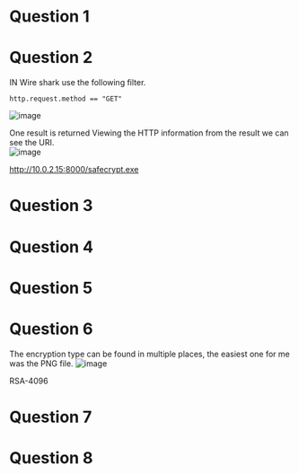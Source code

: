 # Question 1

# Question 2
IN Wire shark use the following filter. 

```
http.request.method == "GET"
```
![image](https://github.com/Shawn-Nichol/BlueTeam/assets/30714313/539ecdbf-d6ca-4d32-9317-865a0d208c27)


One result is returned Viewing the HTTP information from the result we can see the URI. </br>
![image](https://github.com/Shawn-Nichol/BlueTeam/assets/30714313/f0f90dd3-292d-4d79-bce9-810e9506b386)


http://10.0.2.15:8000/safecrypt.exe
# Question 3

# Question 4

# Question 5

# Question 6
The encryption type can be found in multiple places, the easiest one for me was the PNG file. 
![image](https://github.com/Shawn-Nichol/BlueTeam/assets/30714313/d6d301ad-2780-40ac-991e-6e20e892075a)

RSA-4096
# Question 7

# Question 8
